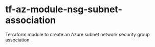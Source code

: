 # tf-az-module-nsg-subnet-association
Terraform module to create an Azure subnet network security group association
